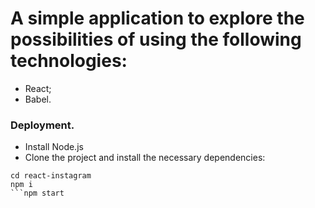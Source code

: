 # A simple application to explore the possibilities of using the following technologies:
-  React;
-  Babel.

### Deployment.
- Install Node.js
- Clone the project and install the necessary dependencies:
```git clone https://github.com/maxbo8/react-instagram.git
cd react-instagram
npm i
```npm start
